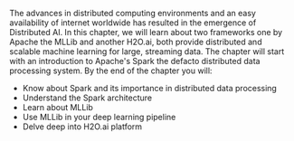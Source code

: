 The advances in distributed computing environments and an easy availability of internet worldwide has resulted in the emergence of Distributed AI. In this chapter, we will learn about two frameworks one by Apache the MLLib and another H2O.ai, both provide distributed and scalable machine learning for large, streaming data. The chapter will start with an introduction to Apache's Spark the defacto distributed data processing system.  By the end of the chapter you will:

* Know about Spark and its importance in distributed data processing
* Understand the Spark architecture
* Learn about MLLib
* Use MLLib in your deep learning pipeline
* Delve deep into H2O.ai platform
